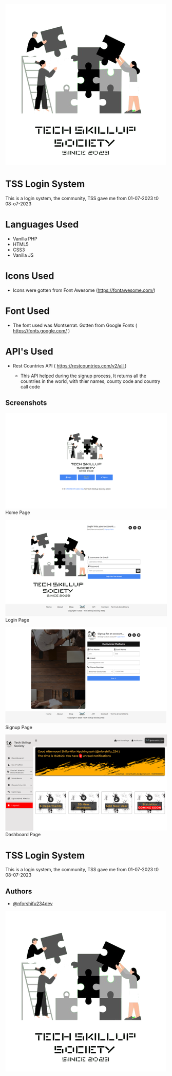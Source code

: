 
![Logo](assets\img\logo\SINCE_2023-removebg-preview-removebg-preview.png)


# TSS Login System

This is a login system, the community, TSS gave me from 01-07-2023 t0 08-o7-2023

# Languages Used

<ul>

<li>  Vanilla PHP </li>
<li>  HTML5 </li>
<li>  CSS3 </li>
<li>  Vanilla JS </li>

</ul>

# Icons Used

<ul>

<li>  Icons were gotten from Font Awesome (<a href="https://fontawesome.com/">https://fontawesome.com/</a>) </li>

</ul>

# Font Used

<ul>

<li>  The font used was Montserrat. Gotten from Google Fonts ( <a href="https://fonts.google.com/">https://fonts.google.com/</a> )  </li>

</ul>

# API's Used

<ul>



<li>  Rest Countries API ( <a href="https://restcountries.com/v2/all
">https://restcountries.com/v2/all
</a> )  </li>

<ul>
<li>This API helped during the signup process, It returns all the countries in the world, with thier names, county code  and country call code</li>
</ul>

</ul>




## Screenshots

![Home Page](assets\img\preview\home_page.png)
Home Page

![Login Page](assets\img\preview\login_page.png)
Login Page

![Signup Page](assets\img\preview\signup_page.png)
Signup Page

![Dashboard Page](assets\img\preview\dashboard_page.png)
Dashboard Page

# TSS Login System

This is a login system, the community, TSS gave me from 01-07-2023 t0 08-07-2023


## Authors

- [@nforshifu234dev](https://www.github.com/nforshifu234dev/)


![Logo](assets\img\logo\SINCE_2023-removebg-preview-removebg-preview.png)

